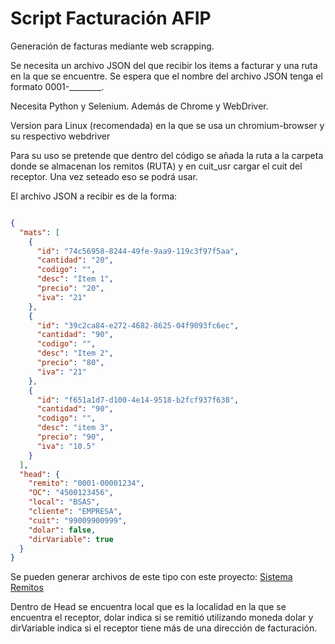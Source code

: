 # Script Facturación AFIP
Generación de facturas mediante web scrapping.

Se necesita un archivo JSON del que recibir los items a facturar y una ruta en la que se encuentre. Se espera que el nombre del archivo JSON tenga el formato 0001-________. 

Necesita Python y Selenium. Además de Chrome y WebDriver. 

Version para Linux (recomendada) en la que se usa un chromium-browser y su respectivo webdriver

Para su uso se pretende que dentro del código se añada la ruta a la carpeta donde se almacenan los remitos (RUTA) y en cuit_usr cargar el cuit del receptor. Una vez seteado eso se podrá usar.

El archivo JSON a recibir es de la forma:
```json

{
  "mats": [
    {
      "id": "74c56958-8244-49fe-9aa9-119c3f97f5aa",
      "cantidad": "20",
      "codigo": "",
      "desc": "Item 1",
      "precio": "20",
      "iva": "21"
    },
    {
      "id": "39c2ca84-e272-4682-8625-04f9093fc6ec",
      "cantidad": "90",
      "codigo": "",
      "desc": "Item 2",
      "precio": "80",
      "iva": "21"
    },
    {
      "id": "f651a1d7-d100-4e14-9518-b2fcf937f638",
      "cantidad": "90",
      "codigo": "",
      "desc": "item 3",
      "precio": "90",
      "iva": "10.5"
    }
  ],
  "head": {
    "remito": "0001-00001234",
    "OC": "4500123456",
    "local": "BSAS",
    "cliente": "EMPRESA",
    "cuit": "99009900999",
    "dolar": false,
    "dirVariable": true
  }
}

```
Se pueden generar archivos de este tipo con este proyecto: [Sistema Remitos](https://github.com/fmancilla00/Sistema-Remitos)

Dentro de Head se encuentra local que es la localidad en la que se encuentra el receptor, dolar indica si se remitió utilizando moneda dolar y dirVariable indica si el receptor tiene más de una dirección de facturación. 

